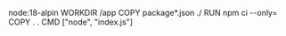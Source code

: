  node:18-alpin
WORKDIR /app
COPY package*.json ./
RUN npm ci --only=
COPY . .
CMD ["node", "index.js"]
